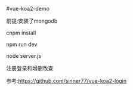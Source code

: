 #vue-koa2-demo

前提:安装了mongodb

cnpm install

npm run dev

node server.js

注册登录和增删改查

参考:https://github.com/sinner77/vue-koa2-login